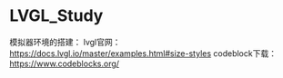 # LVGL_Study
模拟器环境的搭建：
lvgl官网：https://docs.lvgl.io/master/examples.html#size-styles
codeblock下载：https://www.codeblocks.org/
